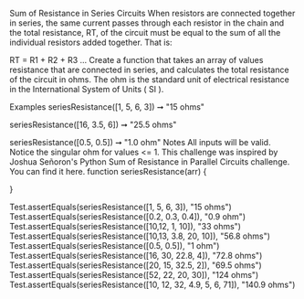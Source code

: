 Sum of Resistance in Series Circuits
When resistors are connected together in series, the same current passes through each resistor in the chain and the total resistance, RT, of the circuit must be equal to the sum of all the individual resistors added together. That is:

RT = R1 + R2 + R3 ...
Create a function that takes an array of values resistance that are connected in series, and calculates the total resistance of the circuit in ohms. The ohm is the standard unit of electrical resistance in the International System of Units ( SI ).

Examples
seriesResistance([1, 5, 6, 3]) ➞ "15 ohms"

seriesResistance([16, 3.5, 6]) ➞ "25.5 ohms"

seriesResistance([0.5, 0.5]) ➞ "1.0 ohm"
Notes
All inputs will be valid.
Notice the singular ohm for values <= 1.
This challenge was inspired by Joshua Señoron's Python Sum of Resistance in Parallel Circuits challenge. You can find it here.
function seriesResistance(arr) {
	
}

Test.assertEquals(seriesResistance([1, 5, 6, 3]), "15 ohms")
Test.assertEquals(seriesResistance([0.2, 0.3, 0.4]), "0.9 ohm")
Test.assertEquals(seriesResistance([10,12, 1, 10]), "33 ohms")
Test.assertEquals(seriesResistance([10,13, 3.8, 20, 10]), "56.8 ohms")
Test.assertEquals(seriesResistance([0.5, 0.5]), "1 ohm")
Test.assertEquals(seriesResistance([16, 30, 22.8, 4]), "72.8 ohms")
Test.assertEquals(seriesResistance([20, 15, 32.5, 2]), "69.5 ohms")
Test.assertEquals(seriesResistance([52, 22, 20, 30]), "124 ohms")
Test.assertEquals(seriesResistance([10, 12, 32, 4.9, 5, 6, 71]), "140.9 ohms")